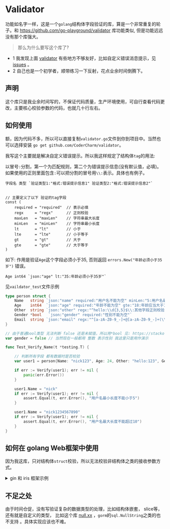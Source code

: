 # Validator

功能如名字一样，这是一个`golang`结构体字段验证的库，算是一个非常重复的轮子。和 https://github.com/go-playground/validator 库功能类似,
但是功能远远没有那个库强大。

> 那么为什么要写这个库了?

- 1 我发现上面 [validator](https://github.com/go-playground/validator) 有些地方不够友好，比如自定义错误消息提示，见
  [issues](https://github.com/go-playground/validator/issues/559) 。
- 2 自己也是一个初学者，顺带练习一下反射，花点业余时间倒腾下。

## 声明

这个库只是我业余时间写的，不保证代码质量，生产环境使用，可自行查看代码更改，主要核心校验参数的代码，也就几十行左右。

## 如何使用

额，因为代码不多，所以可以直接复制`validator.go`文件到你到项目中。当然也可以选择安装 `go get github.com/CoderCharm/validator`。

我写这个主要就是解决自定义错误提示。所以我这样规定了结构体`tag`的用法:

以冒号`:`分割，第一个为匹配规则，第二个为错误提示信息(没有默认值，必填)。如果使用的正则里面包含`:`可以把分割的冒号用`\\:`表示。具体也有例子。

```
字段名 类型 `验证类型1:"格式:错误提示信息1" 验证类型2:"格式:错误提示信息2"`


// 主要定义了以下 验证的tag字段
const (
	required = "required"  // 表示必填
	regx     = "regx"      // 正则校验
	maxLen   = "maxLen"    // 字符串最大长度
	minLen   = "minLen"    // 字符串最小长度
	lt       = "lt"        // 小于
	lte      = "lte"       // 小于等于
	gt       = "gt"        // 大于
	gte      = "gte"       // 大于等于
)
```

如下: 作用是验证`Age`这个字段必须小于35, 否则返回 `errors.New("年龄必须小于35岁")` 错误。
```
Age int64 `json:"age" lt:"35:年龄必须小于35岁"`
```

见`vaildator_test`文件示例

```go
type person struct {
	Name   string `json:"name" required:"用户名不能为空" minLen:"5:用户名最小长度不能小于5" maxLen:"10:用户名最大长度不能超过10" `
	Age    int64  `json:"age" required:"年龄不能为空" gte:"18:年龄应当大于18岁" lte:"100:年龄应该小于等于100岁"`
	Other  string `json:"other" regx:"^hello:\\d{3,5}$\\:其他字段正则校验失败"`
	Gender *bool   `json:"gender" required:"性别不能为空"`
    Email  string `json:"email" regx:"^[a-zA-Z0-9_-]+@[a-zA-Z0-9_-]+(\\.[a-zA-Z0-9_-]+)+$:邮箱格式错误"`
}

// 由于普通bool类型 无法判断 false 还是未赋值，所以用*bool 见: https://stackoverflow.com/questions/43351216/check-if-boolean-value-is-set-in-go
var gender = false // 当然现在一般都用 整数 表示性别 我这里只是用作演示

func Test_Verify_Name(t *testing.T) {

	// 判断所有字段 都有数据时是否校验
	var user1 = person{Name: "nick123", Age: 24, Other: "hello:123", Gender: &gender}

	if err := Verify(user1); err != nil {
		panic(err.Error())
	}

	user1.Name = "nick"
	if err := Verify(user1); err != nil {
		assert.Equal(t, err.Error(), "用户名最小长度不能小于5")
	}

	user1.Name = "nick1234567890"
	if err := Verify(user1); err != nil {
		assert.Equal(t, err.Error(), "用户名最大长度不能超过10")
	}
}
```

## 如何在 golang Web框架中使用

因为我这库，只对结构体`struct`校验，所以无法校验非结构体之类的接收参数方式。

<details>
<summary>gin 和 iris 框架示例</summary>

- gin 示例

```go
type person struct {
	Name   string `json:"name" form:"name" binding:"required" required:"用户名不能为空" minLen:"5:用户名最小长度不能小于5" maxLen:"10:用户名最大长度不能超过10" `
	Age    int64  `json:"age" form:"age" binding:"required" required:"年龄不能为空" gte:"18:年龄应当大于18岁" lte:"100:年龄应该小于等于100岁"`
	Other  string `json:"other" form:"other" regx:"^hello:\\d{3,5}$\\:其他字段正则校验失败"`
	Gender *bool   `json:"gender" form:"gender" binding:"required" required:"性别不能为空"`
}

func Test_Gin_Params(t *testing.T) {

	r := gin.Default()

	// url参数校验
	r.GET("/", func(ctx *gin.Context) {

		p := person{}

		if err := ctx.ShouldBindQuery(&p); err != nil {
			ctx.JSON(401, gin.H{
				"code": 4001,
				"msg":  "参数缺失",
				"tip":  err.Error(),
			})
			return
		}

		if errs := validator.Verify(p); errs != nil {
			ctx.JSON(402, gin.H{
				"code": 4002,
				"msg":  "参数规则错误",
				"tip":  errs.Error(),
			})
			return
		}

		ctx.JSON(200,
			gin.H{
				"code": 200,
				"msg":  "ok",
				"data": p,
			},
		)
	})

	// json参数校验
	r.POST("/", func(ctx *gin.Context) {
		p := person{}

		if err := ctx.ShouldBindJSON(&p); err != nil {
			ctx.JSON(401, gin.H{
				"code": 4001,
				"msg":  "参数缺失",
				"tip":  err.Error(),
			})
			return
		}

		if errs := validator.Verify(p); errs != nil {
			ctx.JSON(402, gin.H{
				"code": 4002,
				"msg":  "参数规则错误",
				"tip":  errs.Error(),
			})
			return
		}

		ctx.JSON(200,
			gin.H{
				"code": 200,
				"msg":  "ok",
				"data": p,
			},
		)
	})

	fmt.Println("http://127.0.0.1:8082")
	r.Run(":8082")
}
```

- iris 示例

```go
type user struct {
	Name   string `json:"name" required:"用户名不能为空" minLen:"5:用户名最小长度不能小于5" maxLen:"10:用户名最大长度不能超过10" `
	Age    int64  `json:"age" required:"年龄不能为空" gte:"18:年龄应当大于18岁" lte:"100:年龄应该小于等于100岁"`
	Other  string `json:"other" regx:"^hello:\\d{3,5}$\\:其他字段正则校验失败"`
	Gender *bool   `json:"gender" required:"性别不能为空"`
}


func Test_Iris_Params(t *testing.T) {
	app := iris.New()

	var u1 user

	// url参数格式校验
	app.Get("/", func(ctx iris.Context) {
		if err := ctx.ReadQuery(&u1); err != nil{
			ctx.JSON(iris.Map{
				"code": 4001,
				"msg": "参数错误",
				"tip": err.Error(),
			})
			return
		}

		if errs := validator.Verify(u1); errs != nil {
			ctx.JSON(iris.Map{
				"code": 4002,
				"msg":  "参数规则错误",
				"tip":  errs.Error(),
			})
			return
		}

		ctx.JSON(iris.Map{
			"code": 200,
			"msg":  "ok",
			"data": u1,
		})

	})
	// json参数校验
	app.Post("/", func(ctx iris.Context) {
		if err := ctx.ReadJSON(&u1); err != nil{
			ctx.JSON(iris.Map{
				"code": 4001,
				"msg": "参数错误",
				"tip": err.Error(),
			})
			return
		}

		if errs := validator.Verify(u1); errs != nil {
			ctx.JSON(iris.Map{
				"code": 4002,
				"msg":  "参数规则错误",
				"tip":  errs.Error(),
			})
			return
		}

		ctx.JSON(iris.Map{
			"code": 200,
			"msg":  "ok",
			"data": u1,
		})

	})
	
	app.Listen(":8081")
}

```

</details>


## 不足之处

由于时间仓促，没有写验证复杂的数据类型的处理，比如结构体嵌套， slice等，还有就是自定义的类型，
比如这个库 [null.xx](https://github.com/guregu/null) ，`gorm`的`sql.NullString`之类的也不支持 。具体实现应该也不难。



